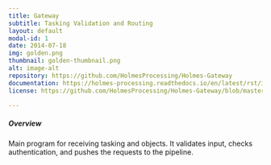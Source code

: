 ```yaml
---
title: Gateway
subtitle: Tasking Validation and Routing
layout: default
modal-id: 1
date: 2014-07-18
img: golden.png
thumbnail: golden-thumbnail.png
alt: image-alt
repository: https://github.com/HolmesProcessing/Holmes-Gateway
documentation: https://holmes-processing.readthedocs.io/en/latest/rst/installation/index.html
license: https://github.com/HolmesProcessing/Holmes-Gateway/blob/master/LICENSE

---
```


##### Overview
Main program for receiving tasking and objects. It validates input, checks authentication, and pushes the requests to the pipeline.
